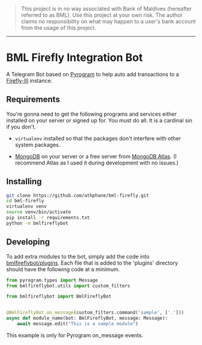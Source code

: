 > This project is in no way associated with Bank of Maldives (hereafter referred to as BML).
> Use this project at your own risk. The author claims no responsibility on what may happen to a user's 
> bank account from the usage of this project. 
---
# BML Firefly Integration Bot
A Telegram Bot based on [Pyrogram](https://github.com/pyrogram/pyrogram) to help auto add transactions to a 
[Firefly-III](https://github.com/firefly-iii/firefly-iii) instance.


## Requirements
You're gonna need to get the following programs and services either installed on your server
or signed up for. You must do all. It is a cardinal sin if you don't.

* `virtualenv` installed so that the packages don't interfere with other system packages.

* [MongoDB](https://www.mongodb.com) on your server or a free server from 
[MongoDB Atlas](https://www.mongodb.com/cloud/atlas). (I recommend Atlas as I used it during
development with no issues.)

## Installing
```bash
git clone https://github.com/athphane/bml-firefly.git
cd bml-firefly
virtualenv venv
source venv/bin/activate
pip install -r requirements.txt
python -m bmlfireflybot
```

## Developing
To add extra modules to the bot, simply add the code into [bmlfireflybot/plugins](bmlfireflybot/plugins). Each file
that is added to the 'plugins' directory should have the following code at a minimum.

```python
from pyrogram.types import Message
from bmlfireflybot.utils import custom_filters

from bmlfireflybot import BmlFireflyBot


@BmlFireflyBot.on_message(custom_filters.command('sample', ['.']))
async def module_name(bot: BmlFireflyBot, message: Message):
    await message.edit("This is a sample module")
```

This example is only for Pyrogram on_message events. 
